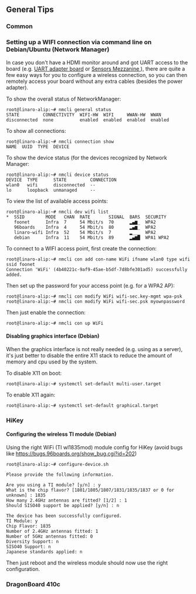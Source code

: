 ## General Tips

### Common

### Setting up a WIFI connection via command line on Debian/Ubuntu (Network Manager)

In case you don't have a HDMI monitor around and got UART access to the board (e.g. [UART adapter board](http://www.96boards.org/products/mezzanine/uarts/) or [Sensors Mezzanine
](http://www.96boards.org/products/mezzanine/sensors-mezzanine/)), there are quite a few easy ways for you to configure a wireless connection, so you can then remotely access your board without any extra cables (besides the power adapter).

To show the overall status of NetworkManager:

```shell
root@linaro-alip:~# nmcli general status
STATE         CONNECTIVITY  WIFI-HW  WIFI     WWAN-HW  WWAN    
disconnected  none          enabled  enabled  enabled  enabled 
```

To show all connections:

```shell
root@linaro-alip:~# nmcli connection show
NAME  UUID  TYPE  DEVICE 
```

To show the device status (for the devices recognized by Network Manager:

```shell
root@linaro-alip:~# nmcli device status
DEVICE  TYPE      STATE         CONNECTION 
wlan0   wifi      disconnected  --         
lo      loopback  unmanaged     --         
```

To view the list of available access points:

```shell
root@linaro-alip:~# nmcli dev wifi list
*  SSID        MODE   CHAN  RATE       SIGNAL  BARS  SECURITY  
   foonet      Infra  7     54 Mbit/s  70      ▂▄▆_  WPA2      
   96boards    Infra  4     54 Mbit/s  80      ▂▄▆_  WPA2      
   linaro-wifi Infra  52    54 Mbit/s  7       ▂___  WPA2      
   debian      Infra  11    54 Mbit/s  89      ▂▄▆█  WPA1 WPA2 
```

To connect to a WIFI access point, first create the connection:

```shell
root@linaro-alip:~# nmcli con add con-name WiFi ifname wlan0 type wifi ssid foonet 
Connection 'WiFi' (4b40221c-9af9-45ae-b5df-7d8bfe301ad5) successfully added.
```

Then set up the password for your access point (e.g. for a WPA2 AP):

```shell
root@linaro-alip:~# nmcli con modify WiFi wifi-sec.key-mgmt wpa-psk
root@linaro-alip:~# nmcli con modify WiFi wifi-sec.psk myownpassword
```

Then just enable the connection:

```shell
root@linaro-alip:~# nmcli con up WiFi
```

#### Disabling graphics interface (Debian)

When the graphics interface is not really needed (e.g. using as a server), it's just better to disable the entire X11 stack to reduce the amount of memory and cpu used by the system.

To disable X11 on boot:

```shell
root@linaro-alip:~# systemctl set-default multi-user.target
```

To enable X11 again:

```shell
root@linaro-alip:~# systemctl set-default graphical.target
```

### HiKey

#### Configuring the wireless TI module (Debian)

Using the right WiFi (TI wl1835mod) module config for HiKey (avoid bugs like https://bugs.96boards.org/show_bug.cgi?id=202)

```shell
root@linaro-alip:~# configure-device.sh 

Please provide the following information.

Are you using a TI module? [y/n] : y
What is the chip flavor? [1801/1805/1807/1831/1835/1837 or 0 for unknown] : 1835
How many 2.4GHz antennas are fitted? [1/2] : 1
Should SISO40 support be applied? [y/n] : n

The device has been successfully configured.
TI Module: y
Chip Flavor: 1835
Number of 2.4GHz antennas fitted: 1
Number of 5GHz antennas fitted: 0
Diversity Support: n
SISO40 Support: n
Japanese standards applied: n
```

Then just reboot and the wireless module should now use the right configuration.

### DragonBoard 410c